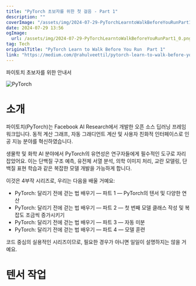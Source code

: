 ```yaml
---
title: "PyTorch 초보자를 위한 첫 걸음 - Part 1"
description: ""
coverImage: "/assets/img/2024-07-29-PyTorchLearntoWalkBeforeYouRunPart1_0.png"
date: 2024-07-29 13:56
ogImage: 
  url: /assets/img/2024-07-29-PyTorchLearntoWalkBeforeYouRunPart1_0.png
tag: Tech
originalTitle: "PyTorch Learn to Walk Before You Run  Part 1"
link: "https://medium.com/@rahulveettil/pytorch-learn-to-walk-before-you-run-part-1-ee7f42683de9"
---
```



파이토치 초보자를 위한 안내서

![PyTorch](/assets/img/2024-07-29-PyTorchLearntoWalkBeforeYouRunPart1_0.png)

# 소개

파이토치(PyTorch)는 Facebook AI Research에서 개발한 오픈 소스 딥러닝 프레임워크입니다. 동적 계산 그래프, 자동 그래디언트 계산 및 사용자 친화적 인터페이스로 인공 지능 분야를 혁신하였습니다.

<div class="content-ad"></div>

생물학 및 화학 AI 분야에서 PyTorch의 유연성은 연구자들에게 필수적인 도구로 자리 잡았어요. 이는 단백질 구조 예측, 유전체 서열 분석, 의학 이미지 처리, 교란 모델링, 단백질 표현 학습과 같은 복잡한 모델 개발을 가능하게 합니다.

이것은 4부작 시리즈로, 우리는 다음을 배울 거예요:

- PyTorch: 달리기 전에 걷는 법 배우기 — 파트 1 — PyTorch의 텐서 및 다양한 연산
- PyTorch: 달리기 전에 걷는 법 배우기 — 파트 2 — 첫 번째 모델 클래스 작성 및 복잡도 조금씩 증가시키기
- PyTorch: 달리기 전에 걷는 법 배우기 — 파트 3 — 자동 미분
- PyTorch: 달리기 전에 걷는 법 배우기 — 파트 4 — 모델 훈련

코드 중심의 실용적인 시리즈이므로, 필요한 경우가 아니면 일일이 설명하지는 않을 거예요.

<div class="content-ad"></div>

# 텐서 작업